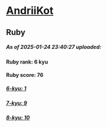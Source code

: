 # [AndriiKot](https://www.codewars.com/users/AndriiKot) 
## Ruby

##### As of 2025-01-24 23:40:27 uploaded:

#### Ruby rank: 6 kyu

#### Ruby score: 76

##### [6-kyu: 1](https://github.com/AndriiKot/Ruby__CodeWars/tree/main/kyu-6)

##### [7-kyu: 9](https://github.com/AndriiKot/Ruby__CodeWars/tree/main/kyu-7)

##### [8-kyu: 10](https://github.com/AndriiKot/Ruby__CodeWars/tree/main/kyu-8)

